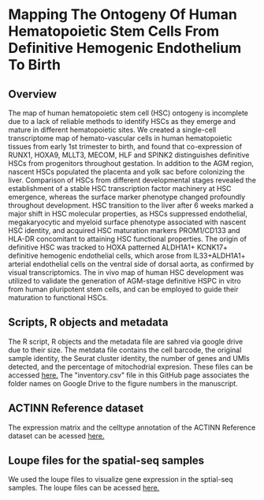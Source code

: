 # Mapping The Ontogeny Of Human Hematopoietic Stem Cells From Definitive Hemogenic Endothelium To Birth

## Overview
The map of human hematopoietic stem cell (HSC) ontogeny is incomplete due to a lack of reliable methods to identify HSCs as they emerge and mature in different hematopoietic sites. We created a single-cell transcriptome map of hemato-vascular cells in human hematopoietic tissues from early 1st trimester to birth, and found that co-expression of RUNX1, HOXA9, MLLT3, MECOM, HLF and SPINK2 distinguishes definitive HSCs from progenitors throughout gestation. In addition to the AGM region, nascent HSCs populated the placenta and yolk sac before colonizing the liver. Comparison of HSCs from different developmental stages revealed the establishment of a stable HSC transcription factor machinery at HSC emergence, whereas the surface marker phenotype changed profoundly throughout development. HSC transition to the liver after 6 weeks marked a major shift in HSC molecular properties, as HSCs suppressed endothelial, megakaryocytic and myeloid surface phenotype associated with nascent HSC identity, and acquired HSC maturation markers PROM1/CD133 and HLA-DR concomitant to attaining HSC functional properties. The origin of definitive HSC was tracked to HOXA patterned ALDH1A1+ KCNK17+ definitive hemogenic endothelial cells, which arose from IL33+ALDH1A1+ arterial endothelial cells on the ventral side of dorsal aorta, as confirmed by visual transcriptomics. The in vivo map of human HSC development was utilized to validate the generation of AGM-stage definitive HSPC in vitro from human pluripotent stem cells, and can be employed to guide their maturation to functional HSCs.

## Scripts, R objects and metadata
The R script, R objects and the metadata file are sahred via google drive due to their size. The metdata file contains the cell barcode, the original sample identity, the Seurat cluster identity, the number of genes and UMIs detected, and the percentage of mitochodrial expresion.
These files can be accessed [here.](https://drive.google.com/drive/folders/1x91UJ_Ka_OXnLsNKqu2bo513Gdvg5fpv)
The "inventory.csv" file in this GitHub page associates the folder names on Google Drive to the figure numbers in the manuscript.

## ACTINN Reference dataset
The expression matrix and the celltype annotation of the ACTINN Reference dataset can be acessed  [here.]()

## Loupe files for the spatial-seq samples
We used the loupe files to visualize gene expression in the sptial-seq samples. The loupe files can be acessed  [here.]()
